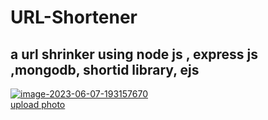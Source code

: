 # URL-Shortener
<h2>a url shrinker using node js , express js ,mongodb, shortid library, ejs</h2>
<a href="https://ibb.co/3kfWLxv"><img src="https://i.ibb.co/V3HDPFx/image-2023-06-07-193157670.png" alt="image-2023-06-07-193157670" border="0"></a><br /><a target='_blank' href='https://imgbb.com/'>upload photo</a><br />
